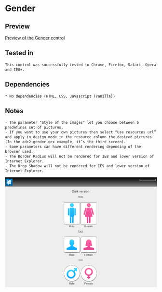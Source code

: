 Gender
=====

Preview
-------

[Preview of the Gender control](http://show.askia.com/WebProd/cgi-bin/AskiaExt.dll?Action=StartSurvey&SurveyName=ADC2_Gender)
        
Tested in
-----------

    This control was successfully tested in Chrome, Firefox, Safari, Opera and IE8+.
          
Dependencies
-----------------

    * No dependencies (HTML, CSS, Javascript (Vanilla))
        
Notes
-------

    - The parameter "Style of the images" let you choose between 6 predefines set of pictures.
    - If you want to use your own pictures then select “Use resources url” 
    and apply in design mode in the resource column the desired pictures
    (In the adc2-gender.qex example, it’s the third screen).
    - Some parameters can have different rendering depending of the browser used.
    - The Border Radius will not be rendered for IE8 and lower version of Internet Explorer.
    - The Drop Shadow will not be rendered for IE9 and lower version of Internet Explorer.
    
![screenshot](/examples/adc2-gender.png)
    
